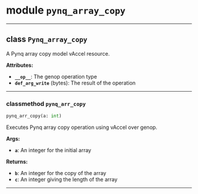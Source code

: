 <!-- markdownlint-disable -->

# module `pynq_array_copy`

---

## class `Pynq_array_copy`

A Pynq array copy model vAccel resource.

**Attributes:**

- <b>`__op__`</b>: The genop operation type
- <b>`def_arg_write`</b> (bytes): The result of the operation

---

### classmethod `pynq_arr_copy`

```python
pynq_arr_copy(a: int)
```

Executes Pynq array copy operation using vAccel over genop.

**Args:**

- <b>`a`</b>: An integer for the initial array

**Returns:**

- <b>`b`</b>: An integer for the copy of the array
- <b>`c`</b>: An integer giving the length of the array

---
